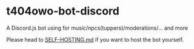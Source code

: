 # t404owo-bot-discord
A Discord.js bot using for music/npcs(tuppers)/moderations/... and more

Please head to [SELF-HOSTING.md](https://github.com/t404owo/t404owo-bot-discord/blob/main/SELF-HOSTING.md) if you want to host the bot yourself.

